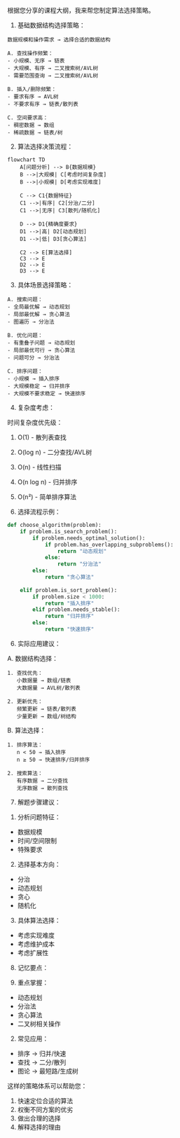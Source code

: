 根据您分享的课程大纲，我来帮您制定算法选择策略。

1. 基础数据结构选择策略：
```
数据规模和操作需求 → 选择合适的数据结构

A. 查找操作频繁：
- 小规模、无序 → 链表
- 大规模、有序 → 二叉搜索树/AVL树
- 需要范围查询 → 二叉搜索树/AVL树

B. 插入/删除频繁：
- 要求有序 → AVL树
- 不要求有序 → 链表/散列表

C. 空间要求高：
- 稠密数据 → 数组
- 稀疏数据 → 链表/树
```

2. 算法选择决策流程：

```mermaid
flowchart TD
    A[问题分析] --> B{数据规模}
    B -->|大规模| C[考虑时间复杂度]
    B -->|小规模| D[考虑实现难度]
    
    C --> C1{数据特征}
    C1 -->|有序| C2[分治/二分]
    C1 -->|无序| C3[散列/随机化]
    
    D --> D1{精确度要求}
    D1 -->|高| D2[动态规划]
    D1 -->|低| D3[贪心算法]
    
    C2 --> E[算法选择]
    C3 --> E
    D2 --> E
    D3 --> E

```

3. 具体场景选择策略：

```
A. 搜索问题：
- 全局最优解 → 动态规划
- 局部最优解 → 贪心算法
- 图遍历 → 分治法

B. 优化问题：
- 有重叠子问题 → 动态规划
- 局部最优可行 → 贪心算法
- 问题可分 → 分治法

C. 排序问题：
- 小规模 → 插入排序
- 大规模稳定 → 归并排序
- 大规模不要求稳定 → 快速排序
```

4. 复杂度考虑：

时间复杂度优先级：
1. O(1) - 散列表查找
2. O(log n) - 二分查找/AVL树
3. O(n) - 线性扫描
4. O(n log n) - 归并排序
5. O(n²) - 简单排序算法

5. 选择流程示例：

```python
def choose_algorithm(problem):
    if problem.is_search_problem():
        if problem.needs_optimal_solution():
            if problem.has_overlapping_subproblems():
                return "动态规划"
            else:
                return "分治法"
        else:
            return "贪心算法"
            
    elif problem.is_sort_problem():
        if problem.size < 1000:
            return "插入排序"
        elif problem.needs_stable():
            return "归并排序"
        else:
            return "快速排序"
```

6. 实际应用建议：

A. 数据结构选择：
```
1. 查找优先：
   小数据量 → 数组/链表
   大数据量 → AVL树/散列表

2. 更新优先：
   频繁更新 → 链表/散列表
   少量更新 → 数组/树结构
```

B. 算法选择：
```
1. 排序算法：
   n < 50 → 插入排序
   n ≥ 50 → 快速排序/归并排序

2. 搜索算法：
   有序数据 → 二分查找
   无序数据 → 散列查找
```

7. 解题步骤建议：

1) 分析问题特征：
- 数据规模
- 时间/空间限制
- 特殊要求

2) 选择基本方向：
- 分治
- 动态规划
- 贪心
- 随机化

3) 具体算法选择：
- 考虑实现难度
- 考虑维护成本
- 考虑扩展性

8. 记忆要点：

1. 重点掌握：
- 动态规划
- 分治法
- 贪心算法
- 二叉树相关操作

2. 常见应用：
- 排序 → 归并/快速
- 查找 → 二分/散列
- 图论 → 最短路/生成树

这样的策略体系可以帮助您：
1. 快速定位合适的算法
2. 权衡不同方案的优劣
3. 做出合理的选择
4. 解释选择的理由